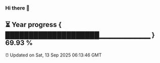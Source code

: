 ### Hi there 👋
⏳ Year progress { ████████████████████▁▁▁▁▁▁▁▁▁▁ } 69.93 %
---
⏰ Updated on Sat, 13 Sep 2025 06:13:46 GMT


